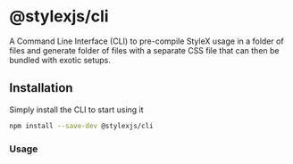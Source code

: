 # @stylexjs/cli

A Command Line Interface (CLI) to pre-compile StyleX usage in a folder of files
and generate folder of files with a separate CSS file that can then be bundled
with exotic setups.

## Installation

Simply install the CLI to start using it

```sh
npm install --save-dev @stylexjs/cli
```

### Usage
